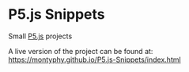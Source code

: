 # P5.js Snippets
Small [P5.js](http://p5js.org/) projects

A live version of the project can be found at: https://montyphy.github.io/P5.js-Snippets/index.html
